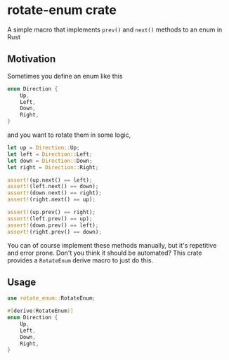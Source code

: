 # rotate-enum crate

A simple macro that implements `prev()` and `next()` methods to an enum in Rust

## Motivation

Sometimes you define an enum like this

```rust
enum Direction {
    Up,
    Left,
    Down,
    Right,
}
```

and you want to rotate them in some logic,

```rust
let up = Direction::Up;
let left = Direction::Left;
let down = Direction::Down;
let right = Direction::Right;

assert!(up.next() == left);
assert!(left.next() == down);
assert!(down.next() == right);
assert!(right.next() == up);

assert!(up.prev() == right);
assert!(left.prev() == up);
assert!(down.prev() == left);
assert!(right.prev() == down);
```

You can of course implement these methods manually, but it's repetitive and error prone.
Don't you think it should be automated?
This crate provides a `RotateEnum` derive macro to just do this.


## Usage

```rust
use rotate_enum::RotateEnum;

#[derive(RotateEnum)]
enum Direction {
    Up,
    Left,
    Down,
    Right,
}
```

